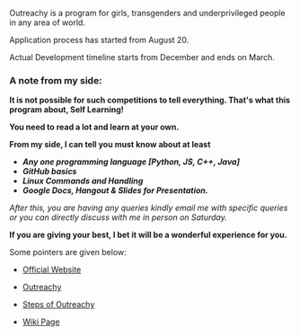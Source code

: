 Outreachy is a program for girls, transgenders and underprivileged people in any area of world. 

Application process has started from August 20. 

Actual Development timeline starts from December and ends on March.

### A note from my side:

**It is not possible for such competitions to tell everything. That's what this program about, Self Learning!**

**You need to read a lot and learn at your own.**

**From my side, I can tell you must know about at least** 

- ***Any one programming language [Python, JS, C++, Java]*** 
- ***GitHub basics***
- ***Linux Commands and Handling***
- ***Google Docs, Hangout & Slides for Presentation.***

*After this, you are having any queries kindly email me with specific queries or you can directly discuss with me in person on Saturday.*

**If you are giving your best, I bet it will be a wonderful experience for you.**

Some pointers are given below:

- [Official Website](https://www.outreachy.org/)

- [Outreachy](https://stringpiggy.hpd.io/outreachy-2019-internship/)

- [Steps of Outreachy](https://code.likeagirl.io/bye-outreachy-1db686a5301d)

- [Wiki Page](https://en.wikipedia.org/wiki/Outreachy)


